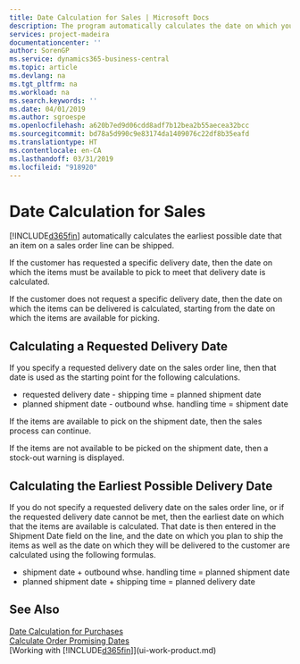 ```yaml
---
title: Date Calculation for Sales | Microsoft Docs
description: The program automatically calculates the date on which you must order an item to have it in inventory on a certain date. This is the date on which you can expect items ordered on a particular date to be available for picking.
services: project-madeira
documentationcenter: ''
author: SorenGP
ms.service: dynamics365-business-central
ms.topic: article
ms.devlang: na
ms.tgt_pltfrm: na
ms.workload: na
ms.search.keywords: ''
ms.date: 04/01/2019
ms.author: sgroespe
ms.openlocfilehash: a620b7ed9d06cdd8adf7b12bea2b55aecea32bcc
ms.sourcegitcommit: bd78a5d990c9e83174da1409076c22df8b35eafd
ms.translationtype: HT
ms.contentlocale: en-CA
ms.lasthandoff: 03/31/2019
ms.locfileid: "918920"
---
```

# <a name="date-calculation-for-sales"></a>Date Calculation for Sales
[!INCLUDE[d365fin](includes/d365fin_md.md)] automatically calculates the earliest possible date that an item on a sales order line can be shipped.

If the customer has requested a specific delivery date, then the date on which the items must be available to pick to meet that delivery date is calculated.

If the customer does not request a specific delivery date, then the date on which the items can be delivered is calculated, starting from the date on which the items are available for picking.

## <a name="calculating-a-requested-delivery-date"></a>Calculating a Requested Delivery Date
If you specify a requested delivery date on the sales order line, then that date is used as the starting point for the following calculations.

- requested delivery date - shipping time = planned shipment date
- planned shipment date - outbound whse. handling time = shipment date

If the items are available to pick on the shipment date, then the sales process can continue.

If the items are not available to be picked on the shipment date, then a stock-out warning is displayed.

## <a name="calculating-the-earliest-possible-delivery-date"></a>Calculating the Earliest Possible Delivery Date
If you do not specify a requested delivery date on the sales order line, or if the requested delivery date cannot be met, then the earliest date on which that the items are available is calculated. That date is then entered in the Shipment Date field on the line, and the date on which you plan to ship the items as well as the date on which they will be delivered to the customer are calculated using the following formulas.

- shipment date + outbound whse. handling time = planned shipment date
- planned shipment date + shipping time = planned delivery date


## <a name="see-also"></a>See Also  
 [Date Calculation for Purchases](purchasing-date-calculation-for-purchases.md)   
 [Calculate Order Promising Dates](sales-how-to-calculate-order-promising-dates.md)  
 [Working with [!INCLUDE[d365fin](includes/d365fin_md.md)]](ui-work-product.md)
